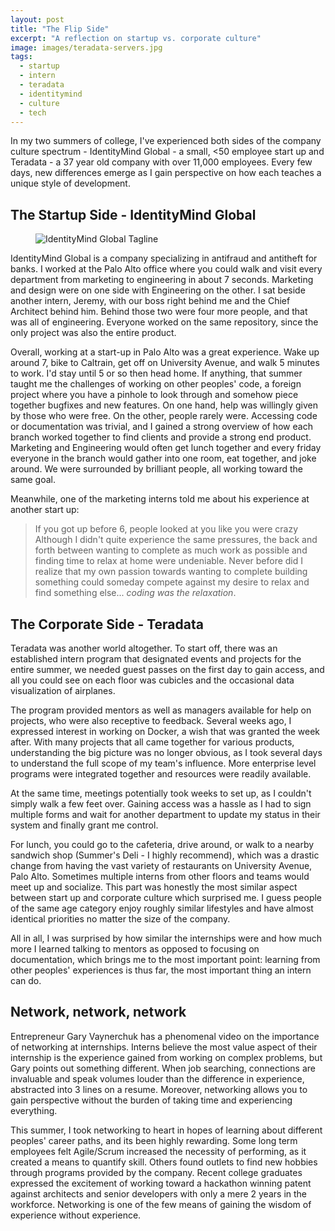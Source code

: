 ```yaml
---
layout: post
title: "The Flip Side"
excerpt: "A reflection on startup vs. corporate culture"
image: images/teradata-servers.jpg
tags: 
  - startup
  - intern
  - teradata
  - identitymind 
  - culture
  - tech
---
```


In my two summers of college, I've experienced both sides of the company culture spectrum - IdentityMind Global - a small, <50 employee start up and Teradata - a 37 year old company with over 11,000 employees. Every few days, new differences emerge as I gain perspective on how each teaches a unique style of development. 

## The Startup Side - IdentityMind Global

<figure style="width: 300px" class="align-right">
  <img src="https://cdn.rawgit.com/YangVincent/YangVincent.github.io/master/images/identitymind.png" alt="IdentityMind Global Tagline">
</figure> 

IdentityMind Global is a company specializing in antifraud and antitheft for banks. I worked at the Palo Alto office where you could walk and visit every department from
marketing to engineering in about 7 seconds. Marketing and design were on one side with Engineering on the other. I sat beside another intern, Jeremy, with our boss right behind me
and the Chief Architect behind him. Behind those two were four more people, and that was all of engineering. Everyone worked on the same repository, since the only project
was also the entire product. 

Overall, working at a start-up in Palo Alto was a great experience. Wake up around 7, bike to Caltrain, get off on University Avenue, and walk 5 minutes to work. 
I'd stay until 5 or so then head home. If anything, that summer taught me the challenges of working on other peoples' code, a foreign project where you have a pinhole to look through
and somehow piece together bugfixes and new features. On one hand, help was willingly given by those who were free. On the other, people rarely were. Accessing code or documentation 
was trivial, and I gained a strong overview of how each branch worked together to find clients and provide a strong end product. Marketing and Engineering would often get lunch together
and every friday everyone in the branch would gather into one room, eat together, and joke around. We were surrounded by brilliant people, all working toward the same goal. 

Meanwhile, one of the marketing interns told me about his experience at another start up: 
> If you got up before 6, people looked at you like you were crazy
Although I didn't quite experience the same pressures, the back and forth between wanting to complete as much work as possible and finding time to relax at home were undeniable.
Never before did I realize that my own passion towards wanting to complete building something could someday compete against my desire to relax and find something else... *coding was the relaxation*. 

## The Corporate Side - Teradata

Teradata was another world altogether. To start off, there was an established intern program that designated events and projects for the entire summer, we needed guest passes
on the first day to gain access, and all you could see on each floor was cubicles and the occasional data visualization of airplanes.

The program provided mentors as well as managers available for help on projects, who were also receptive to feedback. Several weeks ago, I expressed interest in working on Docker, a wish that was granted
the week after. With many projects that all came together for various products, understanding the big picture was no longer obvious, as I took several days to understand the
full scope of my team's influence. More enterprise level programs were integrated together and resources were readily available.

At the same time, meetings potentially took weeks to set up, as I couldn't simply walk a few feet over. Gaining access was a hassle as I had to sign multiple forms and wait for
another department to update my status in their system and finally grant me control.

For lunch, you could go to the cafeteria, drive around, or walk to a nearby sandwich shop (Summer's Deli - I highly recommend), which was a drastic change from having
the vast variety of restaurants on University Avenue, Palo Alto. Sometimes multiple interns from other floors and teams would meet up and socialize. This part was honestly
the most similar aspect between start up and corporate culture which surprised me. I guess people of the same age category enjoy roughly similar lifestyles and have almost identical
priorities no matter the size of the company. 

All in all, I was surprised by how similar the internships were and how much more I learned talking to mentors as opposed to focusing on documentation, which brings me to the
most important point: learning from other peoples' experiences is thus far, the most important thing an intern can do.

## Network, network, network

Entrepreneur Gary Vaynerchuk has a phenomenal video on the importance of networking at internships. Interns believe the most value aspect of their internship is the experience gained
from working on complex problems, but Gary points out something different. When job searching, connections are invaluable and speak volumes louder than the difference in experience, abstracted into 3 lines on a resume.
Moreover, networking allows you to gain perspective without the burden of taking time and experiencing everything.

This summer, I took networking to heart in hopes of learning about different peoples' career paths, and its been highly rewarding. Some long term employees felt Agile/Scrum increased the necessity of performing, as it
created a means to quantify skill. Others found outlets to find new hobbies through programs provided by the company. Recent college graduates expressed the excitement of working toward a hackathon winning patent against architects and senior developers with only a mere 2 years
in the workforce. Networking is one of the few means of gaining the wisdom of experience without experience.

